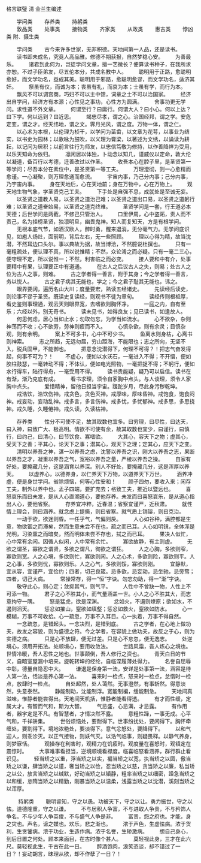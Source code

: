 <!-- { "loadSidebar": true } -->
格言联璧 清 金兰生编述


　　学问类
　　存养类
　　持躬类  
　　敦品类 
　　处事类 
　　接物类 
　　齐家类 
　　从政类 
　　惠吉类 
　　悖凶类
附、摄生类 


　　学问类 
　　古今来许多世家，无非积德。天地间第一人品，还是读书。 
　　读书即未成名，究竟人高品雅。修德不期获报，自然梦稳心安。 
　　为善最乐。 
　　诸君到此何为，岂徒学问文章，擅一艺微长？便算读书种子，在我所求亦恕。不过子臣弟友，尽五伦本分，共成名教中人。 
　　聪明用于正路，愈聪明愈好，而文学功名，益成其美。聪明用于邪路，愈聪明愈谬，而文学功名，适济其奸。 
　　祭虽有仪，而诚为本；丧虽有礼，而哀为本；士虽有学，而行为本。 
　　飘风不可以调宫商，巧妇不可以主中馈，词章之士不可以治国家。 
　　经济出自学问，经济方有本源；心性见之事功，心性方为圆满。 
　　舍事功更无学问。求性道不外文章。 
　　何谓至行？曰庸行。何谓大人？曰小心。何以上达？曰下学。何以远到？曰近思。 
　　竭忠尽孝，谓之心。治国经邦，谓之学。安危定变，谓之才。经天纬地，谓之文。霁月光风，谓之度。万物一体，谓之仁。 
　　以心术为本根，以伦理为桢干，以学问为菑畬，以文章为花萼，以事业为结实，以书史为园林；以歌咏为鼓吹，以义理为膏梁，以著述为文绣，以诵读为耕耘，以记问为居积；以前言往行为师友，以忠信笃敬为修持，以作善降祥为受用，以乐天知命为依归。 
　　凛闲居以体独，卜动念以知几，谨威仪以定命，敦大伦以凝道，备百行以考德，迁善改过以作圣。 
　　收吾本心在腔子里，是圣贤第一等学问；尽吾本分在素位中，是圣贤第一等工夫。 
　　万理澄彻，则一心愈精而愈谨。一心凝聚，则万理愈通而愈流。 
　　宇宙内事，乃己分内事；己分内事，乃宇宙内事。 
　　身在天地后，心在天地前；身在万物中，心在万物上。 
　　观天地生物气象，学圣贤克己工夫。 
　　下手处是自强不息，成就处是至诚无妄。 
　　以圣贤之道教人易，以圣贤之道治己难；以圣贤之道出口易，以圣贤之道躬行难；以圣贤之道奋始易，以圣贤之道克终难。 
　　圣贤学问是一套，行王道必本天德；后世学问是两截，不修己只管治人。 
　　口里伊周，心中盗跖，责人而不责己，名为挂榜圣贤，独凛明旦，幽畏鬼神。知人而复知天，方是有根学问。 
　　无根本底气节，如酒汉欧人，醉时勇，醒来退消，无分毫气力。无学问底识见，如庖人炀灶，面前明，背后左右，无一些照顾。 
　　理以心得为精，故当沈潜，不然耳边口头尔。事以典故为据，故当博洽，不然臆说杜撰也。 
　　只有一毫粗疏处，便认理不真，所以说惟精；不然，众论淆之而必疑。只有一毫二三心，便守理不定，所以说惟一；不然，利害临之而必变。 
　　接人要和中有介，处事要精中有果，认理要正中有道通。 
　　在古人之后议古人之失，则易；处古人之位为古人之事，则难。 
　　古之学者得一善言，附于其身；今之学者得一善言，务以悦人。 
　　古之君子病其无能也，学之；今之君子耻其无能也，讳之。 
　　眼界要阔，遍历名山大川；度量要宏，熟读五经诸史。 
　　先读经后读史，则论事不谬于圣贤。既读史复读经，则观书不徒为章句。 
　　读经传则根柢厚，看史鉴则事理通，观云天则眼界宽，去嗜欲则胸怀净。 
　　一庭之内，自有至乐；六经以外，别无奇书。 
　　读未见书，如得良友；见已读书，如逢故人。 
　　何思何虑，居心当如止水；勿取勿忘，为学当如流水。 
　　心不欲杂，杂则神荡而不收；心不欲劳，劳神则疲而不入。 
　　心慎杂欲，则有余灵；目慎杂观，则有余明。 
　　案上不可多书，心中不可少书。 
　　鱼离水则身枯，心离书则神索。 
　　志之所趋，无远勿届，穷山距海，不能限也；志之所向，无坚不入，锐兵固甲，不能御也。 
　　把意念沈潜得下，何理不可得？！把志气奋发得起，何事不可为？！ 
　　不虚心，便如以水沃石，一毫进入不得；不开悟，便如胶柱鼓瑟，一毫转动不得；不体认，便如电光照物，一毫把捉不得；不躬行，便如水行得车，陆行得舟，一毫受用不得。 
　　读书贵能疑，疑乃可以启信。读书在有渐，渐乃克底有成。 
　　看书求理，须令自家胸中点头。与人谈理，须令人家胸中点头。 
　　爱惜精神，留他日担当宇宙。蹉跎岁月，尽此身污秽乾坤。 
　　戒浩饮，浩饮伤神。戒贪色，贪色灭神。戒厚味，厚味昏神。戒饱食，饱食闷神。戒妄动，妄动乱神。戒多言，多言伤神。戒多忧，多忧郁神。戒多思，多思挠神。戒久睡，久睡倦神。戒久读，久读枯神。  
  
  
   
　　存养类 
　　性分不可使不足，故其取数也宜多。曰穷理，曰尽性，曰达天，曰入神，曰致广大、极高明。情欲不可使有余，故其取数也宜少，曰谨行，曰慎行，曰约己，曰清心，曰节饮食、寡嗜欲。 
　　大其心，容天下之物；虚其心，受天下之善；平其心，论天下之事；潜其心，观天下之理；定其心，应天下之变。 
　　清明以养吾之神，湛一以养吾之虑，沈警以养吾之识，刚大以养吾之志，果断以养吾之才，凝重以养吾之气，宽裕以养吾之量，严棱以养吾之操。 
　　自家有好处，要掩藏几分，这是涵育以养深。别人不好处，要掩藏几分，这是浑厚以养天。 
　　以虚养心，以德养身，以仁养天下万物，以道养天下万世。 
　　涵养冲虚，便是身世学问。省除烦恼，何等心性安和！ 
　　颜子四勿，要收入来；闲存工夫，制外以养中也。孟子四端，要扩充去；格致工夫，推近以暨远也。 
　　喜怒哀乐而曰未发，是从人心直溯道心，要他存养。未发而曰喜怒哀乐，是从道心指出人心，要他省察。 
　　存养宜冲粹，近春温；省察宜谨严，近秋肃。 
　　就性情上理会，则曰涵养。就念虑上提撕，则曰省察。就气质上销镕，则曰克治。 
　　一动于欲，欲迷则昏。一任乎气，气偏则戾。 
　　人心如谷种，满腔都是生意，物欲锢之而滞矣，然而生意未尝不在也，疏之而已耳。人心如明镜，全体浑是光明，习染熏之而暗矣，然而明体未尝不存也，拭之而已耳。 
　　果决人似忙，心中常有余闲。因循人似闲，人中常有余忙。 
　　寡欲故静，有主则虚。 
　　无欲之谓圣，寡欲之谓贤，多欲之谓凡，徇欲之谓狂。 
　　人之心胸，多欲则窄，寡欲则宽。人之心境，多欲则忙，寡欲则闲。人之心术，多欲则险，寡欲则平。人之心事，多欲则忧，寡欲则乐。人之心气，多欲则馁，寡欲则刚。 
　　宜静默，宜从容，宜谨严，宜俭约；四者，切己良箴。忌多欲，忌妄动，忌坐驰，忌旁骛；四者，切己大病。 
　　常操常存，得一“恒”字诀。勿忘勿助，得一“渐”字诀。 
　　敬守此心，则心定；敛抑其气，则气平。 
　　人性中不曾缺一物，人性上不可添一物。 
　　君子之心不胜其小，而气量涵盖一世。小人之心不胜其大，而志意拘守一隅。 
　　怒是猛虎，欲是深渊。 
　　忿如火，不遏则燎原；欲如水，不遏则滔天。 
　　惩忿如摧山，窒欲如填壑；惩忿如救火，窒欲如防水。 
　　心一模糊，万事不可收拾。心一疏忽，万事不入耳目。心一执着，万事不得自然。 
　　一念疏忽，是错起头。一念决烈，是错到底。 
　　古之学者，在心地上做功夫，故发之容貌，则为盛德之符。今之学者，在容貌上做功夫，故反之于心，则为实德之病。 
　　只是心不放肆，便无过差。只是心不怠忽，便无逸志。 
　　处逆境心，须用开拓法。处顺境心，要用收敛法。 
　　世路风霜，吾人炼心之境也。世情冷暖，吾人忍性之地也。世事颠倒，吾人修行之资也。 
　　青天白日的节义，自暗室屋漏中培来。旋乾转坤的经纶，自临深履薄处得力。 
　　名誉自屈辱中彰，德量自隐忍中大。 
　　谦退是保身第一法，安详是处事第一法，涵容是待人第一法，恬淡是养心第一法。 
　　喜来时一检点，怒来时一检点，怠惰时一检点，放肆时一检点。 
　　自处超然，处人蔼然。无事澄然，有事斩然。得意淡然，失意泰然。 
　　静能制动，沈能制浮。宽能制褊，缓能制急。 
　　天地间真滋味，惟静者能尝得出。天地间天机括，惟静者能看得透。 
　　有才而性缓，定属大才。有智而气和，斯为大智。 
　　气忌盛，心忌满，才忌露。 
　　有作用者，器宇定是不凡。有智慧者，才情决然不露。 
　　意粗性躁，一事无成。心平气和，千祥骈集。 
　　世俗烦恼处，要耐得下。世事纷扰处，要闲得下。胸怀牵缠处，要割得下。境地浓艳处，要淡得下。意气忿怒处，要降得下。 
　　以和气迎人，则乖沴灭。以正气接物，则妖气灭。以浩气临事，则疑畏释。以静气养身，则梦寐恬。 
　　观操存在利害时，观精力在饥疲时。观度量在喜怒时，观镇定在震惊时。 
　　大事难事看担当，逆境顺境看襟度。临喜临怒看涵养，群行群止看识见。 
　　轻当矫之以重，浮当矫之以实，褊当矫之以宽，执当矫之以圆，傲当矫之以谦，肆当矫之以谨，奢当矫之以俭，忍当矫之以慈，贪当矫之以廉，私当矫之以公，放言当矫之以缄默，好动当矫之以镇静，粗率当矫之以细密，躁急当矫之以和缓，怠隋当矫之以精勤，刚暴当矫之以温柔，浅露当矫之以沈潜，溪刻当矫之以浑厚。 
  
  

　　 持躬类 
　　聪明睿知，守之以愚。功被天下，守之以让。勇力振世，守之以怯。道德隆重，守之以谦。 
　　不与居积人争富，不与进取人争贵，不与矜饰人争名。不与少年人争英俊，不与盛气人争是非。 
　　富贵，怨之府也。才能，身之灾也。声名，谤之媒也。欢乐，悲之渐也。 
　　浓于声色，生虚怯病。浓于货利，生贪饕病。浓于功业，生造作病。浓于名誉，生矫激病。 
　　想自己身心，到后日置之何处。顾本来面目，在古时像个甚人。 
　　莫轻视此身，三才在此六尺。莫轻视此生，千古在此一日。 
　　醉酒饱肉，浪笑恣谈，却不错过了一日？！妄动胡言，昧理从欲，却不作孽了一日？！ 
